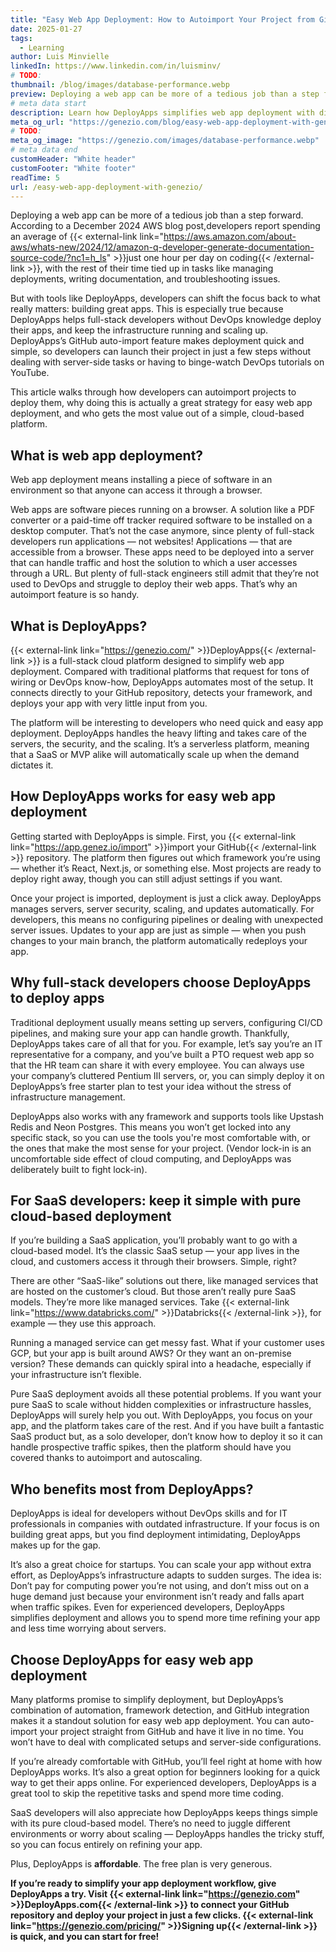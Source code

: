 ```yaml
---
title: "Easy Web App Deployment: How to Autoimport Your Project from GitHub with DeployApps"
date: 2025-01-27
tags:
  - Learning
author: Luis Minvielle
linkedIn: https://www.linkedin.com/in/luisminv/
# TODO:
thumbnail: /blog/images/database-performance.webp
preview: Deploying a web app can be more of a tedious job than a step forward. According to a December 2024 AWS blog post,developers report spending an average of just one hour per day on coding, with the rest of their time tied up in tasks like managing deployments, writing documentation, and troubleshooting issues.
# meta data start
description: Learn how DeployApps simplifies web app deployment with direct GitHub project integration. Save time and focus on building your app.
meta_og_url: "https://genezio.com/blog/easy-web-app-deployment-with-genezio/"
# TODO:
meta_og_image: "https://genezio.com/images/database-performance.webp"
# meta data end
customHeader: "White header"
customFooter: "White footer"
readTime: 5
url: /easy-web-app-deployment-with-genezio/
---
```


Deploying a web app can be more of a tedious job than a step forward. According to a December 2024 AWS blog post,developers report spending an average of {{< external-link link="https://aws.amazon.com/about-aws/whats-new/2024/12/amazon-q-developer-generate-documentation-source-code/?nc1=h_ls" >}}just one hour per day on coding{{< /external-link >}}, with the rest of their time tied up in tasks like managing deployments, writing documentation, and troubleshooting issues.

But with tools like DeployApps, developers can shift the focus back to what really matters: building great apps. This is especially true because DeployApps helps full-stack developers without DevOps knowledge deploy their apps, and keep the infrastructure running and scaling up. DeployApps’s GitHub auto-import feature makes deployment quick and simple, so developers can launch their project in just a few steps without dealing with server-side tasks or having to binge-watch DevOps tutorials on YouTube.

This article walks through how developers can autoimport projects to deploy them, why doing this is actually a great strategy for easy web app deployment, and who gets the most value out of a simple, cloud-based platform.

## What is web app deployment?

Web app deployment means installing a piece of software in an environment so that anyone can access it through a browser.

Web apps are software pieces running on a browser. A solution like a PDF converter or a paid-time off tracker required software to be installed on a desktop computer. That’s not the case anymore, since plenty of full-stack developers run applications — not websites! Applications — that are accessible from a browser. These apps need to be deployed into a server that can handle traffic and host the solution to which a user accesses through a URL. But plenty of full-stack engineers still admit that they’re not used to DevOps and struggle to deploy their web apps. That’s why an autoimport feature is so handy.

## What is DeployApps?

{{< external-link link="https://genezio.com/" >}}DeployApps{{< /external-link >}} is a full-stack cloud platform designed to simplify web app deployment. Compared with traditional platforms that request for tons of wiring or DevOps know-how, DeployApps automates most of the setup. It connects directly to your GitHub repository, detects your framework, and deploys your app with very little input from you.

The platform will be interesting to developers who need quick and easy app deployment. DeployApps handles the heavy lifting and takes care of the servers, the security, and the scaling. It’s a serverless platform, meaning that a SaaS or MVP alike will automatically scale up when the demand dictates it.

## How DeployApps works for easy web app deployment

Getting started with DeployApps is simple. First, you {{< external-link link="https://app.genez.io/import" >}}import your GitHub{{< /external-link >}} repository. The platform then figures out which framework you’re using — whether it’s React, Next.js, or something else. Most projects are ready to deploy right away, though you can still adjust settings if you want.

Once your project is imported, deployment is just a click away. DeployApps manages servers, server security, scaling, and updates automatically. For developers, this means no configuring pipelines or dealing with unexpected server issues. Updates to your app are just as simple — when you push changes to your main branch, the platform automatically redeploys your app.

## Why full-stack developers choose DeployApps to deploy apps

Traditional deployment usually means setting up servers, configuring CI/CD pipelines, and making sure your app can handle growth. Thankfully, DeployApps takes care of all that for you. For example, let’s say you’re an IT representative for a company, and you’ve built a PTO request web app so that the HR team can share it with every employee. You can always use your company’s cluttered Pentium III servers, or, you can simply deploy it on DeployApps’s free starter plan to test your idea without the stress of infrastructure management.

DeployApps also works with any framework and supports tools like Upstash Redis and Neon Postgres. This means you won’t get locked into any specific stack, so you can use the tools you're most comfortable with, or the ones that make the most sense for your project. (Vendor lock-in is an uncomfortable side effect of cloud computing, and DeployApps was deliberately built to fight lock-in).

## For SaaS developers: keep it simple with pure cloud-based deployment

If you’re building a SaaS application, you’ll probably want to go with a cloud-based model. It’s the classic SaaS setup — your app lives in the cloud, and customers access it through their browsers. Simple, right?

There are other “SaaS-like” solutions out there, like managed services that are hosted on the customer’s cloud. But those aren’t really pure SaaS models. They’re more like managed services. Take {{< external-link link="https://www.databricks.com/" >}}Databricks{{< /external-link >}}, for example — they use this approach.

Running a managed service can get messy fast. What if your customer uses GCP, but your app is built around AWS? Or they want an on-premise version? These demands can quickly spiral into a headache, especially if your infrastructure isn’t flexible.

Pure SaaS deployment avoids all these potential problems. If you want your pure SaaS to scale without hidden complexities or infrastructure hassles, DeployApps will surely help you out. With DeployApps, you focus on your app, and the platform takes care of the rest. And if you have built a fantastic SaaS product but, as a solo developer, don’t know how to deploy it so it can handle prospective traffic spikes, then the platform should have you covered thanks to autoimport and autoscaling.

## Who benefits most from DeployApps?

DeployApps is ideal for developers without DevOps skills and for IT professionals in companies with outdated infrastructure. If your focus is on building great apps, but you find deployment intimidating, DeployApps makes up for the gap.

It’s also a great choice for startups. You can scale your app without extra effort, as DeployApps’s infrastructure adapts to sudden surges. The idea is: Don’t pay for computing power you’re not using, and don’t miss out on a huge demand just because your environment isn’t ready and falls apart when traffic spikes. Even for experienced developers, DeployApps simplifies deployment and allows you to spend more time refining your app and less time worrying about servers.

## Choose DeployApps for easy web app deployment

Many platforms promise to simplify deployment, but DeployApps’s combination of automation, framework detection, and GitHub integration makes it a standout solution for easy web app deployment. You can auto-import your project straight from GitHub and have it live in no time. You won’t have to deal with complicated setups and server-side configurations.

If you’re already comfortable with GitHub, you’ll feel right at home with how DeployApps works. It’s also a great option for beginners looking for a quick way to get their apps online. For experienced developers, DeployApps is a great tool to skip the repetitive tasks and spend more time coding.

SaaS developers will also appreciate how DeployApps keeps things simple with its pure cloud-based model. There’s no need to juggle different environments or worry about scaling — DeployApps handles the tricky stuff, so you can focus entirely on refining your app.

Plus, DeployApps is **affordable**. The free plan is very generous.

**If you’re ready to simplify your app deployment workflow, give DeployApps a try. Visit {{< external-link link="https://genezio.com" >}}DeployApps.com{{< /external-link >}} to connect your GitHub repository and deploy your project in just a few clicks. {{< external-link link="https://genezio.com/pricing/" >}}Signing up{{< /external-link >}} is quick, and you can start for free!**
